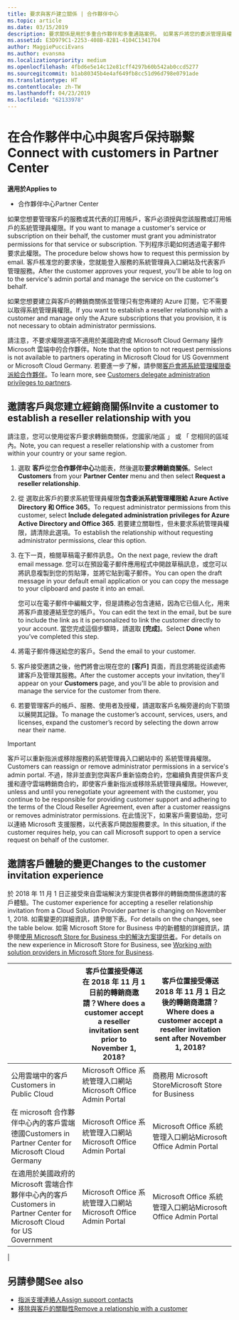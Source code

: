 ```yaml
---
title: 要求與客戶建立關係 | 合作夥伴中心
ms.topic: article
ms.date: 03/15/2019
description: 要求關係是用於多重合作夥伴和多重通路案例。 如果客戶將您的委派管理員權限移除，而您必須還原那些權限以提供佈建或支援時，這也會很有用。
ms.assetid: E3D979C1-2253-408B-82B1-4104C1341704
author: MaggiePucciEvans
ms.author: evansma
ms.localizationpriority: medium
ms.openlocfilehash: 4fbd6e5e14c12e81cff4297b60b542ab0ccd5277
ms.sourcegitcommit: b1ab80345b4e4af649fb8cc51d96d798e0791ade
ms.translationtype: HT
ms.contentlocale: zh-TW
ms.lasthandoff: 04/23/2019
ms.locfileid: "62133978"
---
```

# <a name="connect-with-customers-in-partner-center"></a><span data-ttu-id="5702e-104">在合作夥伴中心中與客戶保持聯繫</span><span class="sxs-lookup"><span data-stu-id="5702e-104">Connect with customers in Partner Center</span></span>

<span data-ttu-id="5702e-105">**適用於**</span><span class="sxs-lookup"><span data-stu-id="5702e-105">**Applies to**</span></span>

-  <span data-ttu-id="5702e-106">合作夥伴中心</span><span class="sxs-lookup"><span data-stu-id="5702e-106">Partner Center</span></span>

<span data-ttu-id="5702e-107">如果您想要管理客戶的服務或其代表的訂用帳戶，客戶必須授與您該服務或訂用帳戶的系統管理員權限。</span><span class="sxs-lookup"><span data-stu-id="5702e-107">If you want to manage a customer's service or subscription on their behalf, the customer must grant you administrator permissions for that service or subscription.</span></span> <span data-ttu-id="5702e-108">下列程序示範如何透過電子郵件要求此權限。</span><span class="sxs-lookup"><span data-stu-id="5702e-108">The procedure below shows how to request this permission by email.</span></span> <span data-ttu-id="5702e-109">客戶核准您的要求後，您就能登入服務的系統管理員入口網站及代表客戶管理服務。</span><span class="sxs-lookup"><span data-stu-id="5702e-109">After the customer approves your request, you'll be able to log on to the service's admin portal and manage the service on the customer's behalf.</span></span>

<span data-ttu-id="5702e-110">如果您想要建立與客戶的轉銷商關係並管理只有您佈建的 Azure 訂閱，它不需要以取得系統管理員權限。</span><span class="sxs-lookup"><span data-stu-id="5702e-110">If you want to establish a reseller relationship with a customer and manage only the Azure subscriptions that you provision, it is not necessary to obtain administrator permissions.</span></span>

<span data-ttu-id="5702e-111">請注意，不要求權限選項不適用於美國政府或 Microsoft Cloud Germany 操作 Microsoft 雲端中的合作夥伴。</span><span class="sxs-lookup"><span data-stu-id="5702e-111">Note that the option to not request permissions is not available to partners operating in Microsoft Cloud for US Government or Microsoft Cloud Germany.</span></span> <span data-ttu-id="5702e-112">若要進一步了解，請參閱[客戶會將系統管理權限委派給合作夥伴](https://docs.microsoft.com/en-us/partner-center/customers_revoke_admin_privileges)。</span><span class="sxs-lookup"><span data-stu-id="5702e-112">To learn more, see [Customers delegate administration privileges to partners](https://docs.microsoft.com/en-us/partner-center/customers_revoke_admin_privileges).</span></span>


## <a name="invite-a-customer-to-establish-a-reseller-relationship-with-you"></a><span data-ttu-id="5702e-113">邀請客戶與您建立經銷商關係</span><span class="sxs-lookup"><span data-stu-id="5702e-113">Invite a customer to establish a reseller relationship with you</span></span>

<span data-ttu-id="5702e-114">請注意，您可以使用從客戶要求轉銷商關係，您國家/地區 」 或 「 您相同的區域內。</span><span class="sxs-lookup"><span data-stu-id="5702e-114">Note, you can request a reseller relationship with a customer from within your country or your same region.</span></span>

1.  <span data-ttu-id="5702e-115">選取 **客戶**從您**合作夥伴中心**功能表，然後選取**要求轉銷商關係**。</span><span class="sxs-lookup"><span data-stu-id="5702e-115">Select **Customers** from your **Partner Center** menu and then select **Request a reseller relationship**.</span></span>

2.  <span data-ttu-id="5702e-116">從 選取此客戶的要求系統管理員權限**包含委派系統管理權限給 Azure Active Directory 和 Office 365**。</span><span class="sxs-lookup"><span data-stu-id="5702e-116">To request administrator permissions from this customer, select **Include delegated administration privileges for Azure Active Directory and Office 365**.</span></span> <span data-ttu-id="5702e-117">若要建立關聯性，但未要求系統管理員權限，請清除此選項。</span><span class="sxs-lookup"><span data-stu-id="5702e-117">To establish the relationship without requesting administrator permissions, clear this option.</span></span> 

3.  <span data-ttu-id="5702e-118">在下一頁，檢閱草稿電子郵件訊息。</span><span class="sxs-lookup"><span data-stu-id="5702e-118">On the next page, review the draft email message.</span></span> <span data-ttu-id="5702e-119">您可以在預設電子郵件應用程式中開啟草稿訊息，或您可以將訊息複製到您的剪貼簿，並將它貼到電子郵件。</span><span class="sxs-lookup"><span data-stu-id="5702e-119">You can open the draft message in your default email application or you can copy the message to your clipboard and paste it into an email.</span></span> 

    <span data-ttu-id="5702e-120">您可以在電子郵件中編輯文字，但是請務必包含連結，因為它已個人化，用來將客戶直接連結至您的帳戶。</span><span class="sxs-lookup"><span data-stu-id="5702e-120">You can edit the text in the email, but be sure to include the link as it is personalized to link the customer directly to your account.</span></span> <span data-ttu-id="5702e-121">當您完成這個步驟時，請選取 **\[完成\]**。</span><span class="sxs-lookup"><span data-stu-id="5702e-121">Select **Done** when you’ve completed this step.</span></span>

3.  <span data-ttu-id="5702e-122">將電子郵件傳送給您的客戶。</span><span class="sxs-lookup"><span data-stu-id="5702e-122">Send the email to your customer.</span></span>

5.  <span data-ttu-id="5702e-123">客戶接受邀請之後，他們將會出現在您的 **\[客戶\]** 頁面，而且您將能從該處佈建客戶及管理其服務。</span><span class="sxs-lookup"><span data-stu-id="5702e-123">After the customer accepts your invitation, they'll appear on your **Customers** page, and you'll be able to provision and manage the service for the customer from there.</span></span>

 
6.  <span data-ttu-id="5702e-124">若要管理客戶的帳戶、服務、使用者及授權，請選取客戶名稱旁邊的向下箭頭以展開其記錄。</span><span class="sxs-lookup"><span data-stu-id="5702e-124">To manage the customer’s account, services, users, and licenses, expand the customer’s record by selecting the down arrow near their name.</span></span>


> [!IMPORTANT]  
> <span data-ttu-id="5702e-125">客戶可以重新指派或移除服務的系統管理員入口網站中的 系統管理員權限。</span><span class="sxs-lookup"><span data-stu-id="5702e-125">Customers can reassign or remove administrator permissions in a service's admin portal.</span></span> <span data-ttu-id="5702e-126">不過，除非並直到您與客戶重新協商合約，您繼續負責提供客戶支援和遵守雲端轉銷商合約，即使客戶重新指派或移除系統管理員權限。</span><span class="sxs-lookup"><span data-stu-id="5702e-126">However, unless and until you renegotiate your agreement with the customer, you continue to be responsible for providing customer support and adhering to the terms of the Cloud Reseller Agreement, even after a customer reassigns or removes administrator permissions.</span></span> <span data-ttu-id="5702e-127">在此情況下，如果客戶需要協助，您可以連絡 Microsoft 支援服務，以代表客戶開啟服務要求。</span><span class="sxs-lookup"><span data-stu-id="5702e-127">In this situation, if the customer requires help, you can call Microsoft support to open a service request on behalf of the customer.</span></span>

## <a name="changes-to-the-customer-invitation-experience"></a><span data-ttu-id="5702e-128">邀請客戶體驗的變更</span><span class="sxs-lookup"><span data-stu-id="5702e-128">Changes to the customer invitation experience</span></span>

<span data-ttu-id="5702e-129">於 2018 年 11 月 1 日正接受來自雲端解決方案提供者夥伴的轉銷商關係邀請的客戶體驗。</span><span class="sxs-lookup"><span data-stu-id="5702e-129">The customer experience for accepting a reseller relationship invitation from a Cloud Solution Provider partner is changing on November 1, 2018.</span></span> <span data-ttu-id="5702e-130">如需變更的詳細資訊，請參閱下表。</span><span class="sxs-lookup"><span data-stu-id="5702e-130">For details on the changes, see the table below.</span></span> <span data-ttu-id="5702e-131">如需 Microsoft Store for Business 中的新體驗的詳細資訊，請參閱[使用 Microsoft Store for Business 中的解決方案提供者](https://docs.microsoft.com/en-us/microsoft-store/work-with-partner-microsoft-store-business)。</span><span class="sxs-lookup"><span data-stu-id="5702e-131">For details on the new experience in Microsoft Store for Business, see [Working with solution providers in Microsoft Store for Business](https://docs.microsoft.com/en-us/microsoft-store/work-with-partner-microsoft-store-business).</span></span>

|  | <span data-ttu-id="5702e-132">客戶位置接受傳送在 2018 年 11 月 1 日前的轉銷商邀請？</span><span class="sxs-lookup"><span data-stu-id="5702e-132">Where does a customer accept a reseller invitation sent prior to November 1, 2018?</span></span> | <span data-ttu-id="5702e-133">客戶位置接受傳送 2018 年 11 月 1 日之後的轉銷商邀請？</span><span class="sxs-lookup"><span data-stu-id="5702e-133">Where does a customer accept a reseller invitation sent after November 1, 2018?</span></span> |
|---------|---------|---------
| <span data-ttu-id="5702e-134">公用雲端中的客戶</span><span class="sxs-lookup"><span data-stu-id="5702e-134">Customers in Public Cloud</span></span> | <span data-ttu-id="5702e-135">Microsoft Office 系統管理入口網站</span><span class="sxs-lookup"><span data-stu-id="5702e-135">Microsoft Office Admin Portal</span></span> | <span data-ttu-id="5702e-136">商務用 Microsoft Store</span><span class="sxs-lookup"><span data-stu-id="5702e-136">Microsoft Store for Business</span></span> |
| <span data-ttu-id="5702e-137">在 microsoft 合作夥伴中心內的客戶雲端德國</span><span class="sxs-lookup"><span data-stu-id="5702e-137">Customers in Partner Center for Microsoft Cloud Germany</span></span> | <span data-ttu-id="5702e-138">Microsoft Office 系統管理入口網站</span><span class="sxs-lookup"><span data-stu-id="5702e-138">Microsoft Office Admin Portal</span></span> | <span data-ttu-id="5702e-139">Microsoft Office 系統管理入口網站</span><span class="sxs-lookup"><span data-stu-id="5702e-139">Microsoft Office Admin Portal</span></span> |
| <span data-ttu-id="5702e-140">在適用於美國政府的 Microsoft 雲端合作夥伴中心內的客戶</span><span class="sxs-lookup"><span data-stu-id="5702e-140">Customers in Partner Center for Microsoft Cloud for US Government</span></span> | <span data-ttu-id="5702e-141">Microsoft Office 系統管理入口網站</span><span class="sxs-lookup"><span data-stu-id="5702e-141">Microsoft Office Admin Portal</span></span> | <span data-ttu-id="5702e-142">Microsoft Office 系統管理入口網站</span><span class="sxs-lookup"><span data-stu-id="5702e-142">Microsoft Office Admin Portal</span></span> |
|

## <a name="see-also"></a><span data-ttu-id="5702e-143">另請參閱</span><span class="sxs-lookup"><span data-stu-id="5702e-143">See also</span></span>

- [<span data-ttu-id="5702e-144">指派支援連絡人</span><span class="sxs-lookup"><span data-stu-id="5702e-144">Assign support contacts</span></span>](assign-support-contacts.md)
- [<span data-ttu-id="5702e-145">移除與客戶的關聯性</span><span class="sxs-lookup"><span data-stu-id="5702e-145">Remove a relationship with a customer</span></span>](remove-a-relationship.md)